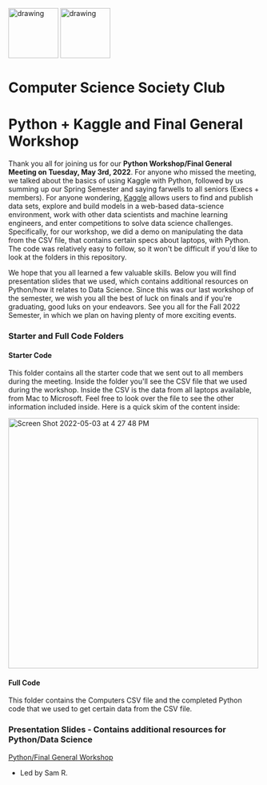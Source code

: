 <img src="https://i.imgur.com/JybZuXd.png" alt="drawing" width="100"/> <img src="https://i.imgur.com/Bzkqs5I.png" alt="drawing" width="100"/>


# Computer Science Society Club
<!-- <a href="https://ibb.co/Rpm6Cr3"><img src="https://i.ibb.co/8Dpxjvr/CSS-Tech-Interview-Prep.png" alt="CSS-Tech-Interview-Prep" border="0" style="width: 200px; height: 250px"></a><br /><a target='_blank' href='https://imgbb.com/'></a><br /> -->

# Python + Kaggle and Final General Workshop
Thank you all for joining us for our **Python Workshop/Final General Meeting on Tuesday, May 3rd, 2022**. For anyone who missed the meeting, we talked about the basics of using Kaggle with Python, followed by us summing up our Spring Semester and saying farwells to all seniors (Execs + members). For anyone wondering, [Kaggle](https://www.kaggle.com/) allows users to find and publish data sets, explore and build models in a web-based data-science environment, work with other data scientists and machine learning engineers, and enter competitions to solve data science challenges. Specifically, for our workshop, we did a demo on manipulating the data from the CSV file, that contains certain specs about laptops, with Python. The code was relatively easy to follow, so it won't be difficult if you'd like to look at the folders in this repository.

We hope that you all learned a few valuable skills. Below you will find presentation slides that we used, which contains additional resources on Python/how it relates to Data Science. Since this was our last workshop of the semester, we wish you all the best of luck on finals and if you're graduating, good luks on your endeavors. See you all for the Fall 2022 Semester, in which we plan on having plenty of more exciting events.

### Starter and Full Code Folders
#### Starter Code
This folder contains all the starter code that we sent out to all members during the meeting. Inside the folder you'll see the CSV file that we used during the workshop. Inside the CSV is the data from all laptops available, from Mac to Microsoft. Feel free to look over the file to see the other information included inside. Here is a quick skim of the content inside:

<img width="500" alt="Screen Shot 2022-05-03 at 4 27 48 PM" src="https://user-images.githubusercontent.com/71786791/166560424-684d537d-c9aa-42c9-a431-9b8f2d9fdee5.png">


#### Full Code
This folder contains the Computers CSV file and the completed Python code that we used to get certain data from the CSV file.

### Presentation Slides - Contains additional resources for Python/Data Science
[Python/Final General Workshop](https://docs.google.com/presentation/d/1RyVjgClG7m6CqC6YKgz01ez4u98OpaS2YRqO3FnxpjQ/edit?usp=sharing)


- Led by Sam R.

